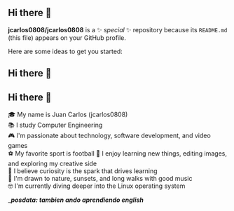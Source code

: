 ## Hi there 👋


**jcarlos0808/jcarlos0808** is a ✨ _special_ ✨ repository because its `README.md` (this file) appears on your GitHub profile.

Here are some ideas to get you started:
## Hi there 👋

## Hi there 👋

🎓 My name is Juan Carlos (jcarlos0808)  
📚 I study Computer Engineering  
🎮 I'm passionate about technology, software development, and video games  
⚽ My favorite sport is football
🎨 I enjoy learning new things, editing images, and exploring my creative side  
🧠 I believe curiosity is the spark that drives learning  
🌄 I'm drawn to nature, sunsets, and long walks with good music  
🤓 I'm currently diving deeper into the Linux operating system

__**posdata: tambien ando aprendiendo english**_
<!--
- 🔭 I’m currently working on ...
- 🌱 I’m currently learning ...
- 👯 I’m looking to collaborate on ...
- 🤔 I’m looking for help with ...
- 💬 Ask me about ...
- 📫 How to reach me: ...
- 😄 Pronouns: ...
- ⚡ Fun fact: ...
-->

